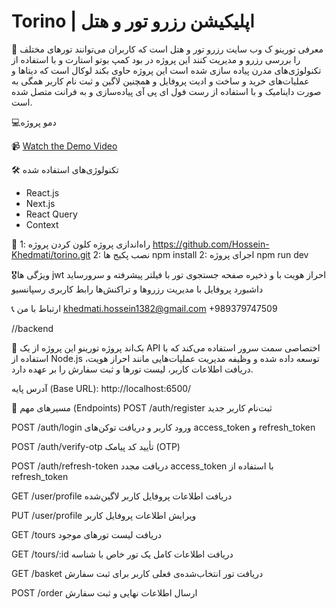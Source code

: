 # Torino | اپلیکیشن رزرو تور و هتل

📌 معرفی
تورینو ک وب سایت رزرو تور و هتل است که کاربران می‌توانند تورهای مختلف را بررسی رزرو و مدیریت کنند این پروژه
در بود کمپ بوتو استارت و با استفاده از تکنولوژی‌های مدرن پیاده سازی شده است
این پروژه حاوی بکند لوکال است که دیتاها و عملیات‌های خرید و ساخت و ادیت پروفایل و همچنین لاگین و ثبت نام کاربر همگی به صورت داینامیک و با استفاده از رست فول ای پی آی پیاده‌سازی و به فرانت متصل شده است.

💻دمو پروژه

📹 [Watch the Demo Video](./demo-torino.mp4)

🛠️ تکنولوژی‌های استفاده شده

- React.js
- Next.js
- React Query
- Context

🚀 راه‌اندازی پروژه
کلون کردن پروژه :1
https://github.com/Hossein-Khedmati/torino.git
2: نصب پکیج ها
npm install
2: اجرای پروژه
npm run dev

🎖️ویژگی ها
jwt احراز هویت با و ذخیره
صفحه جستجوی تور با فیلتر پیشرفته و سرورساید
داشبورد پروفایل با مدیریت رزروها و تراکنش‌ها
رابط کاربری رسپانسیو

📞 ارتباط با من
khedmati.hossein1382@gmail.com
+989379747509

//backend

🔧 بک‌اند پروژه تورینو
این پروژه از یک API اختصاصی سمت سرور استفاده می‌کند که با استفاده از Node.js توسعه داده شده و وظیفه مدیریت عملیات‌هایی مانند احراز هویت، دریافت اطلاعات کاربر، لیست تورها و ثبت سفارش را بر عهده دارد.

آدرس پایه (Base URL):
http://localhost:6500/

📌 مسیرهای مهم (Endpoints)
POST /auth/register
ثبت‌نام کاربر جدید

POST /auth/login
ورود کاربر و دریافت توکن‌های access_token و refresh_token

POST /auth/verify-otp
تأیید کد پیامک (OTP)

POST /auth/refresh-token
دریافت مجدد access_token با استفاده از refresh_token

GET /user/profile
دریافت اطلاعات پروفایل کاربر لاگین‌شده

PUT /user/profile
ویرایش اطلاعات پروفایل کاربر

GET /tours
دریافت لیست تورهای موجود

GET /tours/:id
دریافت اطلاعات کامل یک تور خاص با شناسه

GET /basket
دریافت تور انتخاب‌شده‌ی فعلی کاربر برای ثبت سفارش

POST /order
ارسال اطلاعات نهایی و ثبت سفارش

